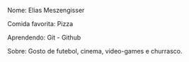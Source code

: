 Nome: Elias Meszengisser    

Comida favorita: Pizza

Aprendendo: Git - Github

Sobre: Gosto de futebol, cinema, video-games e churrasco.